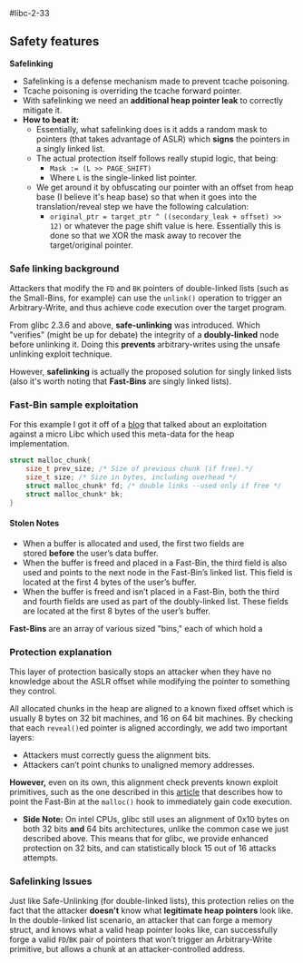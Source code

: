 #libc-2-33

## Safety features
**Safelinking**
- Safelinking is a defense mechanism made to prevent tcache poisoning.
- Tcache poisoning is overriding the tcache forward pointer.
- With safelinking we need an **additional heap pointer leak** to correctly mitigate it.
- **How to beat it:**
	- Essentially, what safelinking does is it adds a random mask to pointers (that takes advantage of ASLR) which **signs** the pointers in a singly linked list. 
	- The actual protection itself follows really stupid logic, that being:
		- `Mask := (L >> PAGE_SHIFT)` 
		- Where `L` is the single-linked list pointer.
	- We get around it by obfuscating our pointer with an offset from heap base (I believe it's heap base) so that when it goes into the translation/reveal step we have the following calculation:
		- `original_ptr = target_ptr ^ ((secondary_leak + offset) >> 12)` or whatever the page shift value is here. Essentially this is done so that we XOR the mask away to recover the target/original pointer.

### Safe linking background
Attackers that modify the `FD` and `BK` pointers of double-linked lists (such as the Small-Bins, for example) can use the `unlink()` operation to trigger an Arbitrary-Write, and thus achieve code execution over the target program.

From glibc 2.3.6 and above, **safe-unlinking** was introduced. Which "verifies" (might be up for debate) the integrity of a **doubly-linked** node before unlinking it. Doing this **prevents** arbitrary-writes using the unsafe unlinking exploit technique.

However, **safelinking** is actually the proposed solution for singly linked lists (also it's worth noting that **Fast-Bins** are singly linked lists).

### Fast-Bin sample exploitation
For this example I got it off of a [blog](https://research.checkpoint.com/2020/safe-linking-eliminating-a-20-year-old-malloc-exploit-primitive/) that talked about an exploitation against a micro Libc which used this meta-data for the heap implementation.

```c
struct malloc_chunk{
	size_t prev_size; /* Size of previous chunk (if free).*/
	size_t size; /* Size in bytes, including overhead */
	struct malloc_chunk* fd; /* double links --used only if free */
	struct malloc_chunk* bk;
}
```

#### Stolen Notes
- When a buffer is allocated and used, the first two fields are stored **before** the user’s data buffer.
- When the buffer is freed and placed in a Fast-Bin, the third field is also used and points to the next node in the Fast-Bin’s linked list. This field is located at the first 4 bytes of the user’s buffer.
- When the buffer is freed and isn’t placed in a Fast-Bin, both the third and fourth fields are used as part of the doubly-linked list. These fields are located at the first 8 bytes of the user’s buffer.

**Fast-Bins** are an array of various sized "bins," each of which hold a 

### Protection explanation
This layer of protection basically stops an attacker when they have no knowledge about the ASLR offset while modifying the pointer to something they control.

All allocated chunks in the heap are aligned to a known fixed offset which is usually 8 bytes on 32 bit machines, and 16 on 64 bit machines. By checking that each `reveal()`ed pointer is aligned accordingly, we add two important layers:
-   Attackers must correctly guess the alignment bits.
-   Attackers can’t point chunks to unaligned memory addresses.

**However,** even on its own, this alignment check prevents known exploit primitives, such as the one described in this [article](https://quentinmeffre.fr/exploit/heap/2018/11/02/fastbin_attack.html) that describes how to point the Fast-Bin at the `malloc()` hook to immediately gain code execution.
- **Side Note:** On intel CPUs, glibc still uses an alignment of 0x10 bytes on both 32 bits **and** 64 bits architectures, unlike the common case we just described above. This means that for glibc, we provide enhanced protection on 32 bits, and can statistically block 15 out of 16 attacks attempts.


### Safelinking Issues
Just like Safe-Unlinking (for double-linked lists), this protection relies on the fact that the attacker **doesn’t** know what **legitimate heap pointers** look like. In the double-linked list scenario, an attacker that can forge a memory struct, and knows what a valid heap pointer looks like, can successfully forge a valid `FD`/`BK` pair of pointers that won’t trigger an Arbitrary-Write primitive, but allows a chunk at an attacker-controlled address.